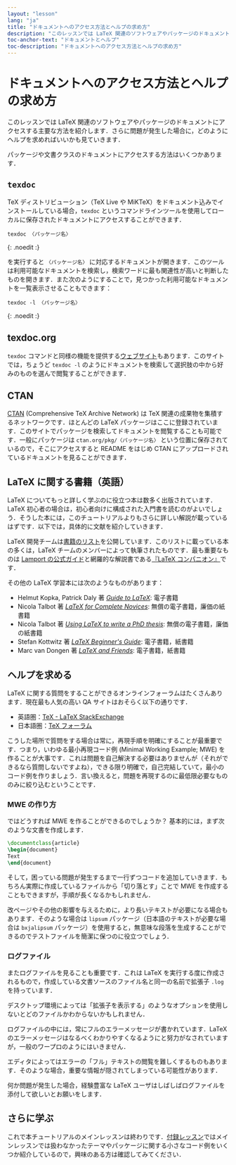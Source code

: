 ```yaml
---
layout: "lesson"
lang: "ja"
title: "ドキュメントへのアクセス方法とヘルプの求め方"
description: "このレッスンでは LaTeX 関連のソフトウェアやパッケージのドキュメントにアクセスする主要な方法を紹介します．さらに問題が発生した場合に，どのようにヘルプを求めればいいかも見ていきます．"
toc-anchor-text: "ドキュメントとヘルプ"
toc-description: "ドキュメントへのアクセス方法とヘルプの求め方"
---
```


# ドキュメントへのアクセス方法とヘルプの求め方

<span class="summary">このレッスンでは LaTeX 関連のソフトウェアやパッケージのドキュメントにアクセスする主要な方法を紹介します．さらに問題が発生した場合に，どのようにヘルプを求めればいいかも見ていきます．</span>

パッケージや文書クラスのドキュメントにアクセスする方法はいくつかあります．

## `texdoc`

TeX ディストリビューション（TeX Live や MiKTeX）をドキュメント込みでインストールしている場合，`texdoc` というコマンドラインツールを使用してローカルに保存されたドキュメントにアクセスすることができます．

```
texdoc 〈パッケージ名〉
```
{: .noedit :}

を実行すると `〈パッケージ名〉` に対応するドキュメントが開きます．このツールは利用可能なドキュメントを検索し，検索ワードに最も関連性が高いと判断したものを開きます．また次のようにすることで，見つかった利用可能なドキュメントを一覧表示させることもできます：

```
texdoc -l 〈パッケージ名〉
```
{: .noedit :}

## texdoc.org

`texdoc` コマンドと同様の機能を提供する[ウェブサイト](https://texdoc.org/)もあります．このサイトでは，ちょうど `texdoc -l` のようにドキュメントを検索して選択肢の中から好みのものを選んで閲覧することができます．

## CTAN

[CTAN](https://www.ctan.org) (Comprehensive TeX Archive Network) は TeX 関連の成果物を集積するネットワークです．ほとんどの LaTeX パッケージはここに登録されています．このサイトでパッケージを検索してドキュメントを閲覧することも可能です．一般にパッケージは `ctan.org/pkg/〈パッケージ名〉` という位置に保存されているので，そこにアクセスすると README をはじめ CTAN にアップロードされているドキュメントを見ることができます．

## LaTeX に関する書籍（英語）

LaTeX についてもっと詳しく学ぶのに役立つ本は数多く出版されています．LaTeX 初心者の場合は，初心者向けに構成された入門書を読むのがよいでしょう．そうした本には，このチュートリアルよりもさらに詳しい解説が載っているはずです．以下では，具体的に文献を紹介していきます．

LaTeX 開発チームは[書籍のリスト](https://www.latex-project.org/help/books/)を公開しています．このリストに載っている本の多くは，LaTeX チームのメンバーによって執筆されたものです．最も重要なものは 
[Lamport の公式ガイド](https://www.informit.com/store/latex-a-document-preparation-system-9780201529838)と網羅的な解説書である[『LaTeX コンパニオン』]((https://www.informit.com/store/latex-companion-9780201362992))です．

その他の LaTeX 学習本には次のようなものがあります：

* Helmut Kopka, Patrick Daly 著 [_Guide to LaTeX_](https://www.informit.com/store/guide-to-latex-9780132651714): 電子書籍
* Nicola Talbot 著 [_LaTeX for Complete Novices_](https://www.dickimaw-books.com/latex/novices/): 無償の電子書籍，廉価の紙書籍
* Nicola Talbot 著 [_Using LaTeX to write a PhD thesis_](https://www.dickimaw-books.com/latex/thesis/): 無償の電子書籍，廉価の紙書籍
* Stefan Kottwitz 著 [_LaTeX Beginner's Guide_](https://www.packtpub.com/gb/hardware-and-creative/latex-beginners-guide): 電子書籍，紙書籍
* Marc van Dongen 著 [_LaTeX and Friends_](https://www.springer.com/gp/book/9783642238154): 電子書籍，紙書籍

## ヘルプを求める

LaTeX に関する質問をすることができるオンラインフォーラムはたくさんあります．現在最も人気の高い QA サイトはおそらく以下の通りです．

* 英語圏：[TeX - LaTeX StackExchange](https://tex.stackexchange.com)
* 日本語圏：[TeX フォーラム](https://oku.edu.mie-u.ac.jp/tex/)

こうした場所で質問をする場合は常に，再現手順を明確にすることが最重要です．つまり，いわゆる最小再現コード例 (Minimal Working Example; MWE) を作ることが大事です．これは問題を自己解決する必要はありませんが（それができるなら質問しないですよね），できる限り明確で，自己完結していて，最小のコード例を作りましょう．言い換えると，問題を再現するのに最低限必要なもののみに絞り込むということです．

### MWE の作り方

ではどうすれば MWE を作ることができるのでしょうか？ 基本的には，まず次のような文書を作成します．

```latex
\documentclass{article}
\begin{document}
Text
\end{document}
```

そして，困っている問題が発生するまで一行ずつコードを追加していきます．もちろん実際に作成しているファイルから「切り落とす」ことで MWE を作成することもできますが，手順が長くなるかもしれません．

<p class="hint">改ページやその他の影響を与えるために，より長いテキストが必要になる場合もあります．そのような場合は <code>lipsum</code> パッケージ（日本語のテキストが必要な場合は <code>bxjalipsum</code> パッケージ）を使用すると，無意味な段落を生成することができるのでテストファイルを簡潔に保つのに役立つでしょう．</p>

### ログファイル

またログファイルを見ることも重要です．これは LaTeX を実行する度に作成されるもので，作成している文書ソースのファイル名と同一の名前で拡張子 `.log` を持っています．

<p class="hint">デスクトップ環境によっては「拡張子を表示する」のようなオプションを使用しないとどのファイルかわからないかもしれません．</p>

ログファイルの中には，常にフルのエラーメッセージが書かれています．LaTeX のエラーメッセージはなるべくわかりやすくなるようにと努力がなされていますが，一般のワープロのようにはいきません．

<p class="hint">エディタによってはエラーの「フル」テキストの閲覧を難しくするものもあります．そのような場合，重要な情報が隠されてしまっている可能性があります．</p>

何か問題が発生した場合，経験豊富な LaTeX ユーザはしばしばログファイルを添付して欲しいとお願いをします．

## さらに学ぶ

これで本チュートリアルのメインレッスンは終わりです．[付録レッスン](./extra-01)ではメインレッスンでは扱わなかったテーマやパッケージに関する小さなコード例をいくつか紹介しているので，興味のある方は確認してみてください．
